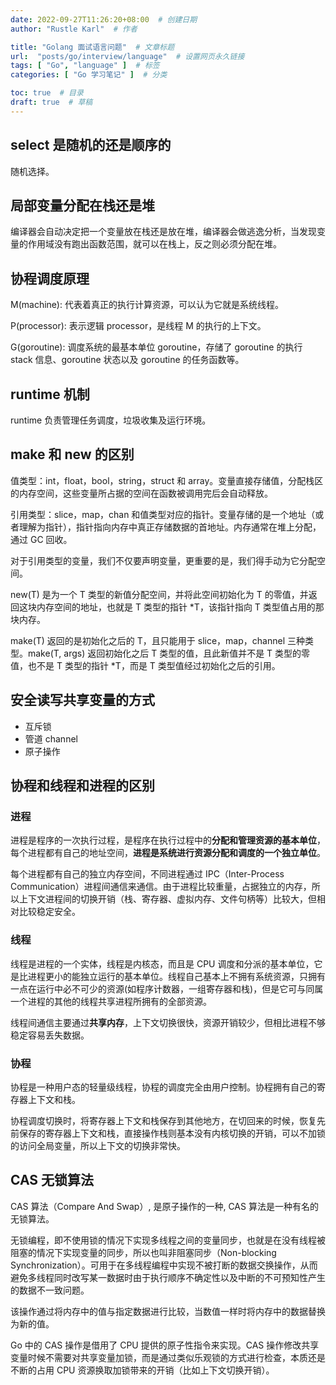 ```yaml
---
date: 2022-09-27T11:26:20+08:00  # 创建日期
author: "Rustle Karl"  # 作者

title: "Golang 面试语言问题"  # 文章标题
url:  "posts/go/interview/language"  # 设置网页永久链接
tags: [ "Go", "language" ]  # 标签
categories: [ "Go 学习笔记" ]  # 分类

toc: true  # 目录
draft: true  # 草稿
---
```


## select 是随机的还是顺序的

随机选择。

## 局部变量分配在栈还是堆

编译器会自动决定把一个变量放在栈还是放在堆，编译器会做逃逸分析，当发现变量的作用域没有跑出函数范围，就可以在栈上，反之则必须分配在堆。

## 协程调度原理

M(machine): 代表着真正的执行计算资源，可以认为它就是系统线程。

P(processor): 表示逻辑 processor，是线程 M 的执行的上下文。

G(goroutine): 调度系统的最基本单位 goroutine，存储了 goroutine 的执行 stack 信息、goroutine 状态以及 goroutine 的任务函数等。

## runtime 机制

runtime 负责管理任务调度，垃圾收集及运行环境。

## make 和 new 的区别

值类型：int，float，bool，string，struct 和 array。变量直接存储值，分配栈区的内存空间，这些变量所占据的空间在函数被调用完后会自动释放。

引用类型：slice，map，chan 和值类型对应的指针。变量存储的是一个地址（或者理解为指针），指针指向内存中真正存储数据的首地址。内存通常在堆上分配，通过 GC 回收。

对于引用类型的变量，我们不仅要声明变量，更重要的是，我们得手动为它分配空间。

new(T) 是为一个 T 类型的新值分配空间，并将此空间初始化为 T 的零值，并返回这块内存空间的地址，也就是 T 类型的指针 *T，该指针指向 T 类型值占用的那块内存。

make(T) 返回的是初始化之后的 T，且只能用于 slice，map，channel 三种类型。make(T, args) 返回初始化之后 T 类型的值，且此新值并不是 T 类型的零值，也不是 T 类型的指针 *T，而是 T 类型值经过初始化之后的引用。

## 安全读写共享变量的方式

- 互斥锁
- 管道 channel
- 原子操作

## 协程和线程和进程的区别

### 进程

进程是程序的一次执行过程，是程序在执行过程中的**分配和管理资源的基本单位**，每个进程都有自己的地址空间，**进程是系统进行资源分配和调度的一个独立单位**。

每个进程都有自己的独立内存空间，不同进程通过 IPC（Inter-Process Communication）进程间通信来通信。由于进程比较重量，占据独立的内存，所以上下文进程间的切换开销（栈、寄存器、虚拟内存、文件句柄等）比较大，但相对比较稳定安全。

### 线程

线程是进程的一个实体，线程是内核态，而且是 CPU 调度和分派的基本单位，它是比进程更小的能独立运行的基本单位。线程自己基本上不拥有系统资源，只拥有一点在运行中必不可少的资源(如程序计数器，一组寄存器和栈)，但是它可与同属一个进程的其他的线程共享进程所拥有的全部资源。

线程间通信主要通过**共享内存**，上下文切换很快，资源开销较少，但相比进程不够稳定容易丢失数据。

### 协程

协程是一种用户态的轻量级线程，协程的调度完全由用户控制。协程拥有自己的寄存器上下文和栈。

协程调度切换时，将寄存器上下文和栈保存到其他地方，在切回来的时候，恢复先前保存的寄存器上下文和栈，直接操作栈则基本没有内核切换的开销，可以不加锁的访问全局变量，所以上下文的切换非常快。

## CAS 无锁算法

CAS 算法（Compare And Swap）, 是原子操作的一种, CAS 算法是一种有名的无锁算法。

无锁编程，即不使用锁的情况下实现多线程之间的变量同步，也就是在没有线程被阻塞的情况下实现变量的同步，所以也叫非阻塞同步（Non-blocking Synchronization）。可用于在多线程编程中实现不被打断的数据交换操作，从而避免多线程同时改写某一数据时由于执行顺序不确定性以及中断的不可预知性产生的数据不一致问题。

该操作通过将内存中的值与指定数据进行比较，当数值一样时将内存中的数据替换为新的值。

Go 中的 CAS 操作是借用了 CPU 提供的原子性指令来实现。CAS 操作修改共享变量时候不需要对共享变量加锁，而是通过类似乐观锁的方式进行检查，本质还是不断的占用 CPU 资源换取加锁带来的开销（比如上下文切换开销）。

